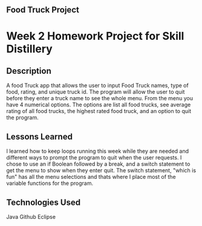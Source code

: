 ## Food Truck Project
# Week 2 Homework Project for Skill Distillery
	
## Description
A food Truck app that allows the user to input Food Truck names, type of food, rating, and unique truck id. The program will allow the user to quit before they enter a truck name to see the whole menu. From the menu you have 4 numerical options. The options are list all food trucks, see average rating of all food trucks,  the highest rated food truck, and an option to quit the program.

## Lessons Learned
I learned how to keep loops running this week while they are needed and different ways to prompt the program to quit when the user requests. I chose to use an if Boolean followed by a break, and a switch statement to get the menu to show when they enter quit. The switch statement, "which is fun" has all the menu selections and thats where I place most of the variable functions for the program.

## Technologies Used
Java
Github
Eclipse
